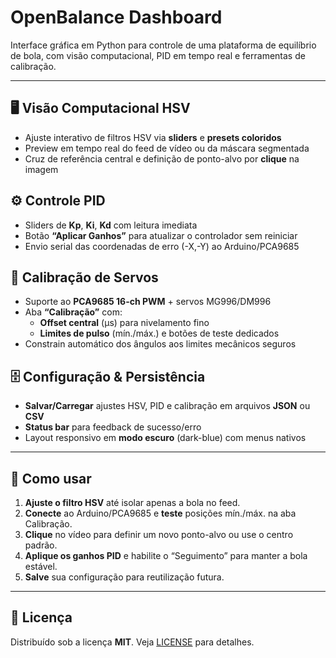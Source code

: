 # OpenBalance Dashboard

Interface gráfica em Python para controle de uma plataforma de equilíbrio de bola, com visão computacional, PID em tempo real e ferramentas de calibração.

---

## 🖥️ Visão Computacional HSV
- Ajuste interativo de filtros HSV via **sliders** e **presets coloridos**  
- Preview em tempo real do feed de vídeo ou da máscara segmentada  
- Cruz de referência central e definição de ponto-alvo por **clique** na imagem  

## ⚙️ Controle PID
- Sliders de **Kp**, **Ki**, **Kd** com leitura imediata  
- Botão **“Aplicar Ganhos”** para atualizar o controlador sem reiniciar  
- Envio serial das coordenadas de erro (-X,-Y) ao Arduino/PCA9685  

## 🔧 Calibração de Servos
- Suporte ao **PCA9685 16-ch PWM** + servos MG996/DM996  
- Aba **“Calibração”** com:
  - **Offset central** (µs) para nivelamento fino  
  - **Limites de pulso** (mín./máx.) e botões de teste dedicados  
- Constrain automático dos ângulos aos limites mecânicos seguros  

## 🗄️ Configuração & Persistência
- **Salvar/Carregar** ajustes HSV, PID e calibração em arquivos **JSON** ou **CSV**  
- **Status bar** para feedback de sucesso/erro  
- Layout responsivo em **modo escuro** (dark-blue) com menus nativos  

---

## 🚀 Como usar

1. **Ajuste o filtro HSV** até isolar apenas a bola no feed.  
2. **Conecte** ao Arduino/PCA9685 e **teste** posições mín./máx. na aba Calibração.  
3. **Clique** no vídeo para definir um novo ponto-alvo ou use o centro padrão.  
4. **Aplique os ganhos PID** e habilite o “Seguimento” para manter a bola estável.  
5. **Salve** sua configuração para reutilização futura.

---

## 📄 Licença

Distribuído sob a licença **MIT**. Veja [LICENSE](LICENSE) para detalhes.  
